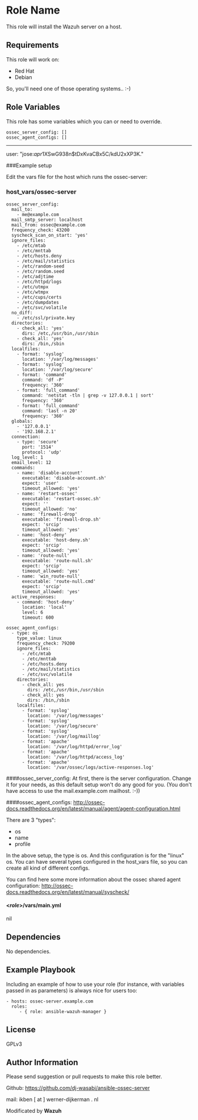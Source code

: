 Role Name
=========

This role will install the Wazuh server on a host.

Requirements
------------

This role will work on:
 * Red Hat
 * Debian

So, you'll need one of those operating systems.. :-)

Role Variables
--------------

This role has some variables which you can or need to override.
```
ossec_server_config: []
ossec_agent_configs: []
```



---
user: "jose:$apr1$XSwG938n$tDxKvaCBx5C/kdU2xXP3K."


###Example setup

Edit the vars file for the host which runs the ossec-server:
### host_vars/ossec-server
```
ossec_server_config:
  mail_to:
    - me@example.com
  mail_smtp_server: localhost
  mail_from: ossec@example.com
  frequency_check: 43200
  syscheck_scan_on_start: 'yes'
  ignore_files:
    - /etc/mtab
    - /etc/mnttab
    - /etc/hosts.deny
    - /etc/mail/statistics
    - /etc/random-seed
    - /etc/random.seed
    - /etc/adjtime
    - /etc/httpd/logs
    - /etc/utmpx
    - /etc/wtmpx
    - /etc/cups/certs
    - /etc/dumpdates
    - /etc/svc/volatile
  no_diff:
    - /etc/ssl/private.key
  directories:
    - check_all: 'yes'
      dirs: /etc,/usr/bin,/usr/sbin
    - check_all: 'yes'
      dirs: /bin,/sbin
  localfiles:
    - format: 'syslog'
      location: '/var/log/messages'
    - format: 'syslog'
      location: '/var/log/secure'
    - format: 'command'
      command: 'df -P'
      frequency: '360'
    - format: 'full_command'
      command: 'netstat -tln | grep -v 127.0.0.1 | sort'
      frequency: '360'
    - format: 'full_command'
      command: 'last -n 20'
      frequency: '360'
  globals:
    - '127.0.0.1'
    - '192.168.2.1'
  connection:
    - type: 'secure'
      port: '1514'
      protocol: 'udp'
  log_level: 1
  email_level: 12
  commands:
    - name: 'disable-account'
      executable: 'disable-account.sh'
      expect: 'user'
      timeout_allowed: 'yes'
    - name: 'restart-ossec'
      executable: 'restart-ossec.sh'
      expect: ''
      timeout_allowed: 'no'
    - name: 'firewall-drop'
      executable: 'firewall-drop.sh'
      expect: 'srcip'
      timeout_allowed: 'yes'
    - name: 'host-deny'
      executable: 'host-deny.sh'
      expect: 'srcip'
      timeout_allowed: 'yes'
    - name: 'route-null'
      executable: 'route-null.sh'
      expect: 'srcip'
      timeout_allowed: 'yes'
    - name: 'win_route-null'
      executable: 'route-null.cmd'
      expect: 'srcip'
      timeout_allowed: 'yes'
  active_responses:
    - command: 'host-deny'
      location: 'local'
      level: 6
      timeout: 600

ossec_agent_configs:
  - type: os
    type_value: linux
    frequency_check: 79200
    ignore_files:
      - /etc/mtab
      - /etc/mnttab
      - /etc/hosts.deny
      - /etc/mail/statistics
      - /etc/svc/volatile
    directories:
      - check_all: yes
        dirs: /etc,/usr/bin,/usr/sbin
      - check_all: yes
        dirs: /bin,/sbin
    localfiles:
      - format: 'syslog'
        location: '/var/log/messages'
      - format: 'syslog'
        location: '/var/log/secure'
      - format: 'syslog'
        location: '/var/log/maillog'
      - format: 'apache'
        location: '/var/log/httpd/error_log'
      - format: 'apache'
        location: '/var/log/httpd/access_log'
      - format: 'apache'
        location: '/var/ossec/logs/active-responses.log'
```

####ossec_server_config:
At first, there is the server configuration. Change it for your needs, as this default setup won't do any good for you. (You don't have access to use the mail.example.com mailhost. :-))


####ossec_agent_configs:
http://ossec-docs.readthedocs.org/en/latest/manual/agent/agent-configuration.html

There are 3 "types":
  * os
  * name
  * profile

In the above setup, the type is os. And this configuration is for the "linux" os. You can have several types configured in the host_vars file, so you can create all kind of different configs.

You can find here some more information about the ossec shared agent configuration: http://ossec-docs.readthedocs.org/en/latest/manual/syscheck/

#### <_role_>/vars/main.yml
nil

Dependencies
------------

No dependencies.

Example Playbook
----------------

Including an example of how to use your role (for instance, with variables passed in as parameters) is always nice for users too:

    - hosts: ossec-server.example.com
      roles:
         - { role: ansible-wazuh-manager }

License
-------

GPLv3

Author Information
------------------

Please send suggestion or pull requests to make this role better.

Github: https://github.com/dj-wasabi/ansible-ossec-server

mail: ikben [ at ] werner-dijkerman . nl

Modificated by **Wazuh**
